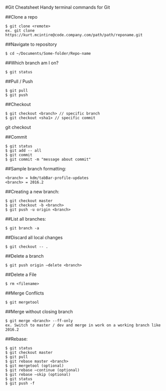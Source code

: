 #Git Cheatsheet
Handy terminal commands for Git

##Clone a repo
```
$ git clone <remote>
ex. git clone https://kurt.mcintire@code.company.com/path/path/reponame.git
```

##Navigate to repository
```
$ cd ~/Documents/Some-folder/Repo-name
```

##Which branch am I on?
```
$ git status
```

##Pull / Push
```
$ git pull
$ git push
```

##Checkout
```
$ git checkout <branch> // specific branch
$ git checkout <sha1> // specific commit
```

git checkout <sha1>

##Commit
```
$ git status
$ git add -- all
$ git commit
$ git commit -m "message about commit"
```

##Sample branch formatting:
```
<branch> = kdm/tabBar-profile-updates
<branch> = 2016.2
```

##Creating a new branch:
```
$ git checkout master
$ git checkout -b <branch>
$ git push -u origin <branch>
```

##List all branches:
```
$ git branch -a
```

##Discard all local changes
```
$ git checkout -- .
```


##Delete a branch
```
$ git push origin —delete <branch>
```

##Delete a File
```
$ rm <filename>
```

##Merge Conflicts
```
$ git mergetool
```

##Merge without closing branch
```
$ git merge <branch> --ff-only
ex. Switch to master / dev and merge in work on a working branch like 2016.2
```



##Rebase:
```
$ git status
$ git checkout master
$ git pull
$ git rebase master <branch>
$ git mergetool (optional)
$ git rebase —continue (optional)
$ git rebase —skip (optional)
$ git status
$ git push -f
```
